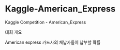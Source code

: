 # Kaggle-American_Express
Kaggle Competition - American_Express
<p>
  대회 개요
  </p>
American express 카드사의 채납자들이 납부할 확률
